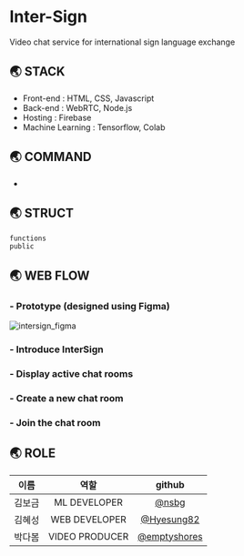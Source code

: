 # Inter-Sign
Video chat service for international sign language exchange


## 🌏 STACK
- Front-end : HTML, CSS, Javascript
- Back-end : WebRTC, Node.js
- Hosting : Firebase
- Machine Learning : Tensorflow, Colab


## 🌏 COMMAND
- 


## 🌏 STRUCT
```
functions
public
```

## 🌏 WEB FLOW

### - Prototype (designed using Figma)
![intersign_figma](https://user-images.githubusercontent.com/46439700/112598368-d1e6ef80-8e51-11eb-83cf-e2554f81c933.JPG)

### - Introduce InterSign

### - Display active chat rooms

### - Create a new chat room

### - Join the chat room


## 🌏 ROLE


|  이름  | 역할           | github                                                   |
| :----: | :-------------: | :-------------------------------------------------------: |
| 김보금 | ML DEVELOPER   | [@nsbg](https://github.com/nsbg)                           |
| 김혜성 | WEB DEVELOPER   | [@Hyesung82](https://github.com/Hyesung82)                |
| 박다봄 | VIDEO PRODUCER | [@emptyshores](https://github.com/emptyshores)            |




